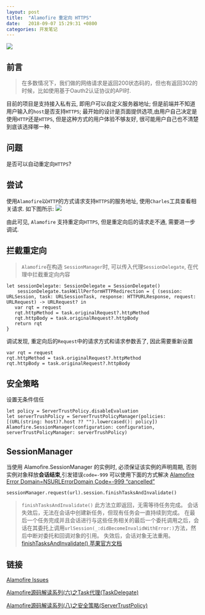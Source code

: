 ```yaml
---
layout: post
title:  "Alamofire 重定向 HTTPS"
date:   2018-09-07 15:29:31 +0800
categories: 开发笔记
---
```


![](http://yuqiangcoder.com/assets/postImages/ios/201809/0.jpg)

## 前言
> 在多数情况下，我们做的网络请求是返回200状态码的，但也有返回302的时候，比如使用基于Oauth2认证协议的API时.

目前的项目是支持接入私有云, 即用户可以自定义服务器地址;
但是前端并不知道用户输入的`host`是否支持`HTTPS`; 
最开始的设计是页面提供选项,由用户自己决定是使用`HTTP`还是`HTTPS`, 但是这种方式的用户体验不够友好, 很可能用户自己也不清楚到底该选择哪一种.

## 问题
是否可以自动重定向`HTTPS`?

## 尝试
使用`Alamofire`以`HTTP`的方式请求支持`HTTPS`的服务地址, 使用`Charles`工具查看相关请求.
如下图所示:
![](http://yuqiangcoder.com/assets/postImages/ios/201809/1.png)

由此可见, `Alamofire` 支持重定向`HTTPS`, 但是重定向后的请求走不通, 需要进一步调试.

## 拦截重定向
> `Alamofire`在构造 `SessionManager`时, 可以传入代理`SessionDelegate`, 在代理中拦截重定向内容

```
let sessionDelegate: SessionDelegate = SessionDelegate()
    sessionDelegate.taskWillPerformHTTPRedirection = { (session: URLSession, task: URLSessionTask, response: HTTPURLResponse, request: URLRequest) -> URLRequest? in
   var rqt = request
   rqt.httpMethod = task.originalRequest?.httpMethod
   rqt.httpBody = task.originalRequest?.httpBody
   return rqt
}
```

调试发现, 重定向后的`Request`中的请求方式和请求参数丢了, 因此需要重新设置

```
var rqt = request
rqt.httpMethod = task.originalRequest?.httpMethod
rqt.httpBody = task.originalRequest?.httpBody
```

## 安全策略
设置无条件信任

```
let policy = ServerTrustPolicy.disableEvaluation
let serverTrushPolicy = ServerTrustPolicyManager(policies: [(URL(string: host)?.host ?? "").lowercased(): policy])
Alamofire.SessionManager(configuration: configuration, serverTrustPolicyManager: serverTrushPolicy)
```

## SessionManager
当使用 Alamofire.SessionManager 的实例时, 必须保证该实例的声明周期, 否则实例对象释放**会话结束**,引发错误`code=-999`
可以使用下面的方式解决 [Alamofire Error Domain=NSURLErrorDomain Code=-999 “cancelled”](https://stackoverflow.com/questions/40447436/alamofire-error-domain-nsurlerrordomain-code-999-cancelled)

```
sessionManager.request(url).session.finishTasksAndInvalidate()
```

> `finishTasksAndInvalidate()` 此方法立即返回，无需等待任务完成。 会话失效后，无法在会话中创建新任务，但现有任务会一直持续到完成。 在最后一个任务完成并且会话进行与这些任务相关的最后一个委托调用之后，会话在其委托上调用`urlSession(_:didBecomeInvalidWithError:)`方法，然后中断对委托和回调对象的引用。 失效后，会话对象无法重用。
[finishTasksAndInvalidate() 苹果官方文档](https://developer.apple.com/documentation/foundation/urlsession/1407428-finishtasksandinvalidate)


## 链接
[Alamofire Issues](https://github.com/Alamofire/Alamofire/issues/876)

[Alamofire源码解读系列(六)之Task代理(TaskDelegate)](http://www.cnblogs.com/machao/p/6544153.html)

[Alamofire源码解读系列(八)之安全策略(ServerTrustPolicy)](https://www.cnblogs.com/machao/p/6605794.html)

[jekyll-docs]: https://jekyllrb.com/docs/home
[jekyll-gh]:   https://github.com/jekyll/jekyll
[jekyll-talk]: https://talk.jekyllrb.com/

